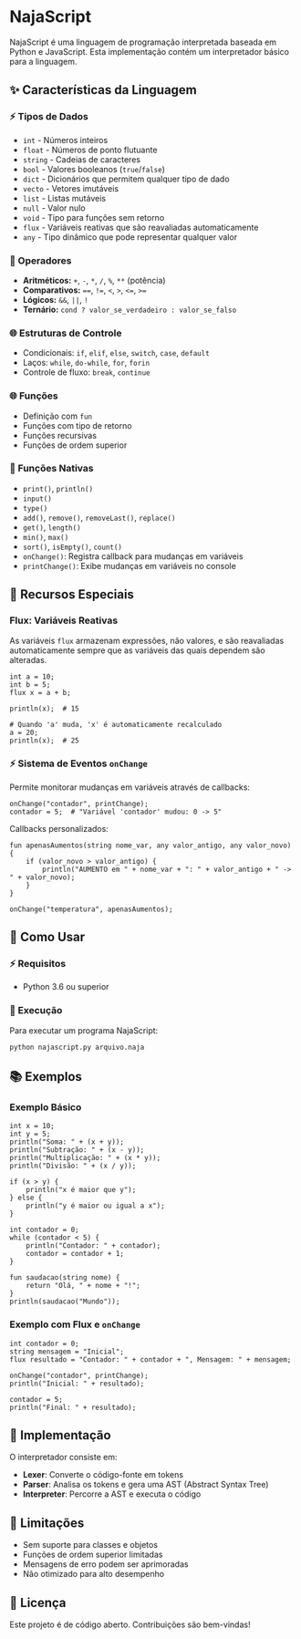 # NajaScript

NajaScript é uma linguagem de programação interpretada baseada em Python e JavaScript. Esta implementação contém um interpretador básico para a linguagem.

## ✨ Características da Linguagem

### ⚡ Tipos de Dados
- `int` - Números inteiros
- `float` - Números de ponto flutuante
- `string` - Cadeias de caracteres
- `bool` - Valores booleanos (`true`/`false`)
- `dict` - Dicionários que permitem qualquer tipo de dado
- `vecto` - Vetores imutáveis
- `list` - Listas mutáveis
- `null` - Valor nulo
- `void` - Tipo para funções sem retorno
- `flux` - Variáveis reativas que são reavaliadas automaticamente
- `any` - Tipo dinâmico que pode representar qualquer valor

### 🔧 Operadores
- **Aritméticos:** `+`, `-`, `*`, `/`, `%`, `**` (potência)
- **Comparativos:** `==`, `!=`, `<`, `>`, `<=`, `>=`
- **Lógicos:** `&&`, `||`, `!`
- **Ternário:** `cond ? valor_se_verdadeiro : valor_se_falso`

### 🌐 Estruturas de Controle
- Condicionais: `if`, `elif`, `else`, `switch`, `case`, `default`
- Laços: `while`, `do-while`, `for`, `forin`
- Controle de fluxo: `break`, `continue`

### 🌐 Funções
- Definição com `fun`
- Funções com tipo de retorno
- Funções recursivas
- Funções de ordem superior

### 📝 Funções Nativas
- `print()`, `println()`
- `input()`
- `type()`
- `add()`, `remove()`, `removeLast()`, `replace()`
- `get()`, `length()`
- `min()`, `max()`
- `sort()`, `isEmpty()`, `count()`
- `onChange()`: Registra callback para mudanças em variáveis
- `printChange()`: Exibe mudanças em variáveis no console

## 💪 Recursos Especiais

### Flux: Variáveis Reativas
As variáveis `flux` armazenam expressões, não valores, e são reavaliadas automaticamente sempre que as variáveis das quais dependem são alteradas.
```najascript
int a = 10;
int b = 5;
flux x = a + b;

println(x);  # 15

# Quando 'a' muda, 'x' é automaticamente recalculado
a = 20;
println(x);  # 25
```

### ⚡ Sistema de Eventos `onChange`
Permite monitorar mudanças em variáveis através de callbacks:
```najascript
onChange("contador", printChange);
contador = 5;  # "Variável 'contador' mudou: 0 -> 5"
```
Callbacks personalizados:
```najascript
fun apenasAumentos(string nome_var, any valor_antigo, any valor_novo) {
    if (valor_novo > valor_antigo) {
        println("AUMENTO em " + nome_var + ": " + valor_antigo + " -> " + valor_novo);
    }
}

onChange("temperatura", apenasAumentos);
```

## 🔧 Como Usar

### ⚡ Requisitos
- Python 3.6 ou superior

### 📂 Execução
Para executar um programa NajaScript:
```bash
python najascript.py arquivo.naja
```

## 📚 Exemplos

### Exemplo Básico
```najascript
int x = 10;
int y = 5;
println("Soma: " + (x + y));
println("Subtração: " + (x - y));
println("Multiplicação: " + (x * y));
println("Divisão: " + (x / y));

if (x > y) {
    println("x é maior que y");
} else {
    println("y é maior ou igual a x");
}

int contador = 0;
while (contador < 5) {
    println("Contador: " + contador);
    contador = contador + 1;
}

fun saudacao(string nome) {
    return "Olá, " + nome + "!";
}
println(saudacao("Mundo"));
```

### Exemplo com Flux e `onChange`
```najascript
int contador = 0;
string mensagem = "Inicial";
flux resultado = "Contador: " + contador + ", Mensagem: " + mensagem;

onChange("contador", printChange);
println("Inicial: " + resultado);

contador = 5;
println("Final: " + resultado);
```

## 🤖 Implementação

O interpretador consiste em:
- **Lexer**: Converte o código-fonte em tokens
- **Parser**: Analisa os tokens e gera uma AST (Abstract Syntax Tree)
- **Interpreter**: Percorre a AST e executa o código

## 🚫 Limitações

- Sem suporte para classes e objetos
- Funções de ordem superior limitadas
- Mensagens de erro podem ser aprimoradas
- Não otimizado para alto desempenho

## 💚 Licença

Este projeto é de código aberto. Contribuições são bem-vindas!

